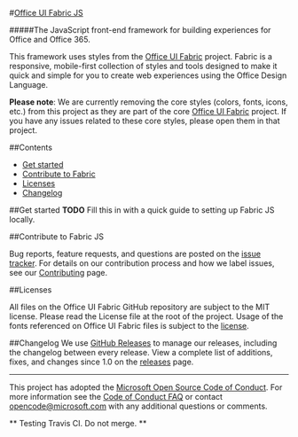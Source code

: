 #[Office UI Fabric JS](http://dev.office.com/fabric)

#####The JavaScript front-end framework for building experiences for Office and Office 365.

This framework uses styles from the [Office UI Fabric](https://github.com/OfficeDev/office-ui-fabric/) project. Fabric is a responsive, mobile-first collection of styles and tools designed to make it quick and simple for you to create web experiences using the Office Design Language.

**Please note**: We are currently removing the core styles (colors, fonts, icons, etc.) from this project as they are part of the core [Office UI Fabric](https://github.com/OfficeDev/office-ui-fabric/) project. If you have any issues related to these core styles, please open them in that project.

##Contents
- [Get started](#get-started)
- [Contribute to Fabric](#contribute-to-fabric)
- [Licenses](#licenses)
- [Changelog](#changelog)

##Get started
**TODO** Fill this in with a quick guide to setting up Fabric JS locally.

##Contribute to Fabric JS

Bug reports, feature requests, and questions are posted on the [issue tracker](https://github.com/OfficeDev/Office-UI-Fabric-js/issues). For details on our contribution process and how we label issues, see our [Contributing](https://github.com/OfficeDev/Office-UI-Fabric-js/blob/master/ghdocs/CONTRIBUTING.md) page.


##Licenses

All files on the Office UI Fabric GitHub repository are subject to the MIT license. Please read the License file at the root of the project. Usage of the fonts referenced on Office UI Fabric files is subject to the [license](http://aka.ms/fabric-font-license).


##Changelog
We use [GitHub Releases](https://github.com/blog/1547-release-your-software) to manage our releases, including the changelog between every release. View a complete list of additions, fixes, and changes since 1.0 on the [releases](https://github.com/OfficeDev/office-ui-fabric-js/releases) page.

- - - 

This project has adopted the [Microsoft Open Source Code of Conduct](https://opensource.microsoft.com/codeofconduct/). For more information see the [Code of Conduct FAQ](https://opensource.microsoft.com/codeofconduct/faq/) or contact [opencode@microsoft.com](mailto:opencode@microsoft.com) with any additional questions or comments.

** Testing Travis CI. Do not merge. **
